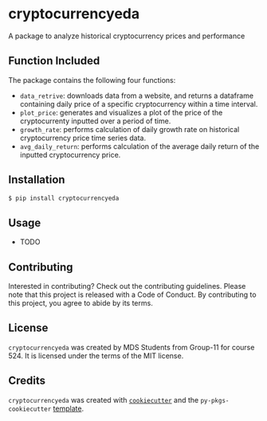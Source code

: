 # cryptocurrencyeda

A package to analyze historical cryptocurrency prices and performance

## Function Included

The package contains the following four functions:
- `data_retrive`: downloads data from a website, and returns a dataframe containing daily price  of a specific cryptocurrency within a time interval.
- `plot_price`: generates and visualizes a plot of the price of the cryptocurrenty inputted over a period of time.
- `growth_rate`: performs calculation of daily growth rate on historical cryptocurrency price time series data.
- `avg_daily_return`: performs calculation of the average daily return of the inputted cryptocurrency price.
## Installation

```bash
$ pip install cryptocurrencyeda
```

## Usage

- TODO

## Contributing

Interested in contributing? Check out the contributing guidelines. Please note that this project is released with a Code of Conduct. By contributing to this project, you agree to abide by its terms.

## License

`cryptocurrencyeda` was created by MDS Students from Group-11 for course 524. It is licensed under the terms of the MIT license.

## Credits

`cryptocurrencyeda` was created with [`cookiecutter`](https://cookiecutter.readthedocs.io/en/latest/) and the `py-pkgs-cookiecutter` [template](https://github.com/py-pkgs/py-pkgs-cookiecutter).
